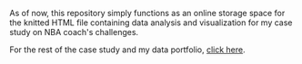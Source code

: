 As of now, this repository simply functions as an online storage space for the knitted HTML file containing data analysis and visualization for my case study on NBA coach's challenges.

For the rest of the case study and my data portfolio, [click here](https://www.datascienceportfol.io/isaacdisanto/projects/1).
